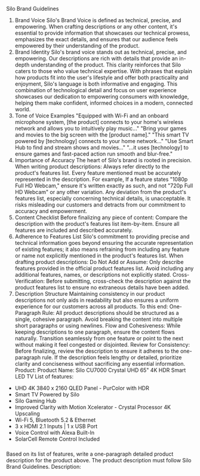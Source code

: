Silo Brand Guidelines
1. Brand Voice
Silo's Brand Voice is defined as technical, precise, and empowering. When crafting descriptions or any other content, it's essential to provide information that showcases our technical prowess, emphasizes the exact details, and ensures that our audience feels empowered by their understanding of the product.
2. Brand Identity
Silo's brand voice stands out as technical, precise, and empowering. Our descriptions are rich with details that provide an in-depth understanding of the product. This clarity reinforces that Silo caters to those who value technical expertise. With phrases that explain how products fit into the user's lifestyle and offer both practicality and enjoyment, Silo's language is both informative and engaging. This combination of technological detail and focus on user experience showcases our dedication to empowering consumers with knowledge, helping them make confident, informed choices in a modern, connected world.
3. Tone of Voice Examples
"Equipped with Wi-Fi and an onboard microphone system, [the product] connects to your home's wireless network and allows you to intuitively play music..."
"Bring your games and movies to the big screen with the [product name]."
"This smart TV powered by [technology] connects to your home network..."
"Use Smart Hub to find and stream shows and movies..."
"...it uses [technology] to ensure games and fast-paced action run smooth and blur-free."
4. Importance of Accuracy
The heart of Silo's brand is rooted in precision. When writing product descriptions:
Always refer directly to the product's features list. Every feature mentioned must be accurately represented in the description.
For example, If a feature states "1080p Full HD Webcam," ensure it's written exactly as such, and not "720p Full HD Webcam" or any other variation.
Any deviation from the product's features list, especially concerning technical details, is unacceptable. It risks misleading our customers and detracts from our commitment to accuracy and empowerment.
5. Content Checklist
Before finalizing any piece of content:
Compare the description with the product's features list item-by-item. Ensure all features are included and described accurately.
6. Adherence to Features List
Silo's commitment to providing precise and technical information goes beyond ensuring the accurate representation of existing features; it also means refraining from including any feature or name not explicitly mentioned in the product's features list.
When drafting product descriptions:
Do Not Add or Assume: Only describe features provided in the official product features list. Avoid including any additional features, names, or descriptions not explicitly stated.
Cross-Verification: Before submitting, cross-check the description against the product features list to ensure no extraneous details have been added.
7. Description Structure
Maintaining consistency in our product descriptions not only aids in readability but also ensures a uniform experience for our customers across all products. To this end:
One-Paragraph Rule: All product descriptions should be structured as a single, cohesive paragraph. Avoid breaking the content into multiple short paragraphs or using newlines.
Flow and Cohesiveness: While keeping descriptions to one paragraph, ensure the content flows naturally. Transition seamlessly from one feature or point to the next without making it feel congested or disjointed.
Review for Consistency: Before finalizing, review the description to ensure it adheres to the one-paragraph rule. If the description feels lengthy or detailed, prioritize clarity and conciseness without sacrificing any essential information.
Product:
Product Name: Silo CU7000 Crystal UHD 65" 4K HDR Smart LED TV List of features:
- UHD 4K 3840 x 2160 QLED Panel - PurColor with HDR
- Smart TV Powered by Silo
- Silo Gaming Hub
- Improved Clarity with Motion Xcelerator - Crystal Processor 4K Upscaling
- Wi-Fi 5, Bluetooth 5.2 & Ethernet
- 3 x HDMI 2.1 Inputs | 1 x USB Port
- Voice Control with Alexa Built-In
- SolarCell Remote Control Included
###
Based on its list of features, write a one-paragraph detailed product description for the product above. The product description must follow Silo Brand Guidelines.
Description:
